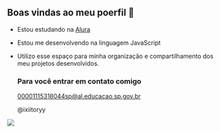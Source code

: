 ## Boas vindas ao meu poerfil 👋

- Estou estudando na [Alura](https:\www.alura.com.br)
- Estou me desenvolvendo na linguagem JavaScript
- Utilizo esse espaço para minha organização e compartilhamento dos meu projetos desenvolvidos.

  ### Para você entrar em contato comigo

  00001115318044sp@al.educacao.sp.gov.br

  @ixiitoryy


 ![](https://media.tenor.com/57mc9TmwqWEAAAAj/corinthians.gif)
 
